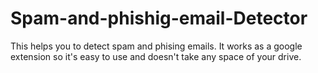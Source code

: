 # Spam-and-phishig-email-Detector
This helps you to detect spam and phising emails. It works as a google extension so it's easy to use and doesn't take any space of your drive.
